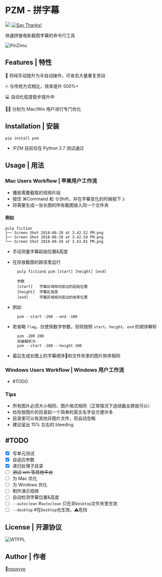 # PZM - 拼字幕
![](https://img.shields.io/pypi/pyversions/Django.svg?maxAge=2592000)
[![Say Thanks!](https://img.shields.io/badge/Say%20Thanks-!-1EAEDB.svg)](https://saythanks.io/to/nosoyyo)


快速拼接电影截图字幕的命令行工具

![PinZimu](https://github.com/nosoyyo/pzm/blob/master/pzm_title_500x200.png)

## Features | 特性

🚀 将纯手动提升为半自动操作，可省去大量重复劳动

🔥 与传统方式相比，效率提升 500%+

💻 自动化程度稳步提升中

🖥 分别为 Mac/Win 用户进行专门优化

## Installation | 安装
    pip install pzm

- ❕PZM 目前仅在 Python 3.7 测试通过

## Usage | 用法

### Mac Users Workflow | 苹果用户工作流
- 播放需要截取的视频片段
- 按住 ⌘Command 和 ⇧Shift，并在字幕变化的时候按下 `3`
- 将需要生成一张长图的所有截图放入同一个文件夹

#### 例如
```
pulp fiction
├── Screen Shot 2018-08-28 at 3.42.52 PM.png
├── Screen Shot 2018-08-28 at 3.42.54 PM.png
└── Screen Shot 2018-08-28 at 3.43.01 PM.png
```
- 手动测量字幕起始位置&高度
- 在存放截图的路径里运行 

        pulp fiction$ pzm [start] [height] [end]

        参数
        [start]   字幕区域相对底边的起始位置
        [height]  字幕区高度
        [end]     字幕区域相对底边的结束位置
- 例如

        pzm --start -200 --end -100
- 若省略 `flag`，仅使用数字参数，则将按照 `start`、`height`、`end` 的顺序解析

        pzm -200 200
        将被解析为
        pzm --start -200 --height 200
- 最后生成长图上的字幕顺序和文件夹里的图片排序相同

### Windows Users Workflow | Windows 用户工作流

- #TODO

### Tips
- 所有图片必须大小相同、图片格式相同（正常情况下连续截全屏就可以）
- 给存放图片的目录起一个简单的英文名字会方便许多
- 目录里可以有其他非图片文件，将自动忽略
- 建议留出 15% 左右的 bleeding

## #TODO

- [x] 写单元测试
- [x] 自适应参数
- [x] 递归处理子目录
- [ ] ~~测试 win 等其他平台~~
- [ ] 为 Mac 优化
- [ ] 为 Windows 优化
- [ ] 制作演示视频
- [ ] 自动检测字幕位置&高度
- [ ] `--autoclean`   #`autoclean` 只在非`Desktop`文件夹里生效
- [ ] `--desktop`       #在`Desktop`也生效，⚠危险️

## License | 开源协议

![WTFPL](http://www.wtfpl.net/wp-content/uploads/2012/12/wtfpl-badge-4.png)

## Author | 作者

[nosoyyo](https://www.zhihu.com/people/nosoyyo)